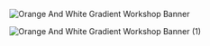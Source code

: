 
![Orange And White Gradient Workshop Banner](https://github.com/user-attachments/assets/3737f46e-16a3-4308-8c94-117b7240ad97)






![Orange And White Gradient Workshop Banner (1)](https://github.com/user-attachments/assets/418c3a3f-b128-491f-88a4-52ab2b624bab)

<!--
**arkrasouski/arkrasouski** is a ✨ _special_ ✨ repository because its `README.md` (this file) appears on your GitHub profile.

Here are some ideas to get you started:

- 🔭 I’m currently working on ...
- 🌱 I’m currently learning ...
- 👯 I’m looking to collaborate on ...
- 🤔 I’m looking for help with ...
- 💬 Ask me about ...
- 📫 How to reach me: ...
- 😄 Pronouns: ...
- ⚡ Fun fact: ...
-->
